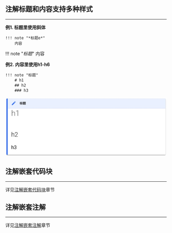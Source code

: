 ## **注解标题和内容支持多种样式**

---

**例1. 标题里使用斜体**

```text
!!! note "*标题e*"
    内容
```

!!! note "*标题*"
    内容

**例2. 内容里使用h1-h6**

```text
!!! note "标题"
    # h1
    ## h2
    ### h3
```

![](./../img/note_content_h1.png)

## **注解嵌套代码块**

---

详见[注解嵌套代码块](./../syntax/nest_note_code/)章节

## **注解嵌套注解**

---

详见[注解嵌套注解](/syntax/nest_note_note/)章节
